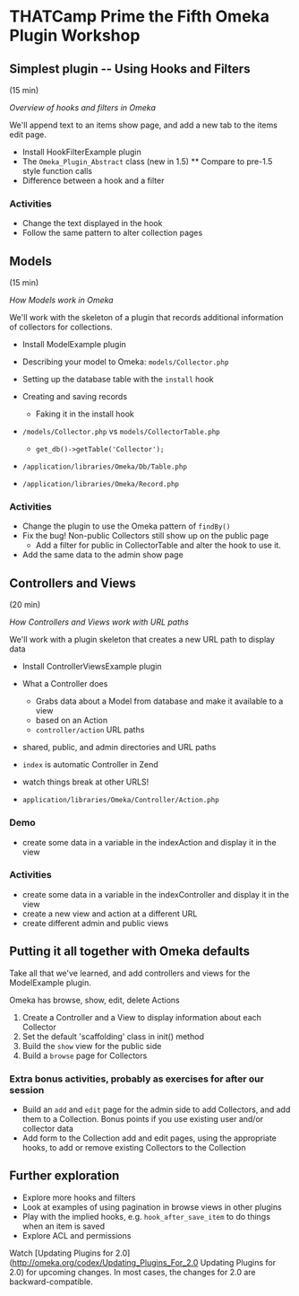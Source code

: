 # THATCamp Prime the Fifth Omeka Plugin Workshop

## Simplest plugin -- Using Hooks and Filters
(15 min)

_Overview of hooks and filters in Omeka_

We'll append text to an items show page, and add a new tab to the items edit page.

* Install HookFilterExample plugin
* The `Omeka_Plugin_Abstract` class (new in 1.5)
** Compare to pre-1.5 style function calls
* Difference between a hook and a filter

### Activities

* Change the text displayed in the hook
* Follow the same pattern to alter collection pages


## Models
(15 min)

_How Models work in Omeka_

We'll work with the skeleton of a plugin that records additional information of collectors for collections.

* Install ModelExample plugin

* Describing your model to Omeka: `models/Collector.php`
* Setting up the database table with the `install` hook
* Creating and saving records
	* Faking it in the install hook
* `/models/Collector.php` vs `models/CollectorTable.php`
	* `get_db()->getTable('Collector');`
* `/application/libraries/Omeka/Db/Table.php`
* `/application/libraries/Omeka/Record.php`

### Activities

* Change the plugin to use the Omeka pattern of `findBy()`
* Fix the bug! Non-public Collectors still show up on the public page
	* Add a filter for public in CollectorTable and alter the hook to use it.
* Add the same data to the admin show page

## Controllers and Views
(20 min)

_How Controllers and Views work with URL paths_

We'll work with a plugin skeleton that creates a new URL path to display data

* Install ControllerViewsExample plugin

* What a Controller does
	* Grabs data about a Model from database and make it available to a view
	* based on an Action
	* `controller/action` URL paths
* shared, public, and admin directories and URL paths
* `index` is automatic Controller in Zend
* watch things break at other URLS!
* `application/libraries/Omeka/Controller/Action.php`

### Demo

* create some data in a variable in the indexAction and display it in the view

### Activities

* create some data in a variable in the indexController and display it in the view
* create a new view and action at a different URL
* create different admin and public views

## Putting it all together with Omeka defaults

Take all that we've learned, and add controllers and views for the ModelExample plugin.

Omeka has browse, show, edit, delete Actions

1. Create a Controller and a View to display information about each Collector
1. Set the default 'scaffolding' class in init() method
1. Build the `show` view for the public side
1. Build a `browse` page for Collectors


### Extra bonus activities, probably as exercises for after our session

* Build an `add` and `edit` page for the admin side to add Collectors, and add them to a Collection. Bonus points if you use existing user and/or collector data
* Add form to the Collection add and edit pages, using the appropriate hooks, to add or remove existing Collectors to the Collection

## Further exploration

* Explore more hooks and filters
* Look at examples of using pagination in browse views in other plugins
* Play with the implied hooks, e.g. `hook_after_save_item` to do things when an item is saved
* Explore ACL and permissions

Watch [Updating Plugins for 2.0](http://omeka.org/codex/Updating_Plugins_For_2.0 Updating Plugins for 2.0) for upcoming changes. In most cases, the changes for 2.0 are backward-compatible.